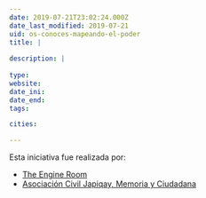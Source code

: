 ```yaml
---
date: 2019-07-21T23:02:24.000Z
date_last_modified: 2019-07-21
uid: os-conoces-mapeando-el-poder
title: |
  
description: |
  
type: 
website: 
date_ini: 
date_end: 
tags:

cities: 

---
```


Esta iniciativa fue realizada por:

- [The Engine Room](/organizaciones/the-engine-room)
- [Asociación Civil Japiqay, Memoria y Ciudadana](/organizaciones/asociacion-civil-japiqay-memoria-y-ciudadana)
